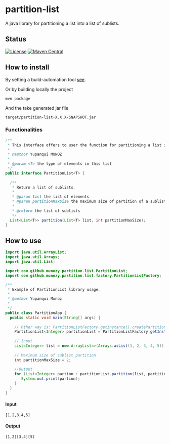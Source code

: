 # partition-list
A java library for partitioning a list into a list of sublists.

## Status

[![License](http://img.shields.io/badge/license-APACHE2-blue.svg)](http://www.apache.org/licenses/LICENSE-2.0)
[![Maven Central](https://maven-badges.herokuapp.com/maven-central/com.github.munozy/partition-list/badge.svg?style=plastic)](https://maven-badges.herokuapp.com/maven-central/com.github.munozy/partition-list)

## How to install

By setting a build-automation tool [see](https://search.maven.org/artifact/com.github.munozy/partition-list/).

Or by building locally the project
```
mvn package
```
And the take generated jar file
```
target/partition-list-X.X.X-SNAPSHOT.jar
```
### Functionalities

```java
/**
 * This interface offers to user the function for partitioning a list into a list of sublists. 
 * 
 * @author Yupanqui MUNOZ 
 *
 * @param <T> the type of elements in this list
 */
public interface PartitionList<T> {
	
  /**
   * Return a list of sublists.
   * 
   * @param list the list of elements
   * @param partitionMaxSize the maximum size of partition of a sublist
   *   
   * @return the list of sublists
   */
  List<List<T>> partition(List<T> list, int partitionMaxSize);
}
```
## How to use

```java
import java.util.ArrayList;
import java.util.Arrays;
import java.util.List;

import com.github.munozy.partition.list.PartitionList;
import com.github.munozy.partition.list.factory.PartitionListFactory;

/**
 * Example of PartitionList library usage.
 * 
 * @author Yupanqui Munoz
 *
 */
public class PartitionApp {
  public static void main(String[] args) {
    
    // Other way is: PartitionListFactory.getInstance().createPartitionList("default")
    PartitionList<Integer> partitionList = PartitionListFactory.getInstance().createPartitionList();	
    
    // Input
    List<Integer> list = new ArrayList<>(Arrays.asList(1, 2, 3, 4, 5));
    
    // Maximum size of sublist partition
    int partitionMaxSize = 2;
    
    //Output
    for (List<Integer> partion : partitionList.partition(list, partitionMaxSize)) {
       System.out.print(partion);
    }
  }
}
```
#### Input
 
```
[1,2,3,4,5]
 ```
#### Output
 
```
[1,2][3,4][5]
 ```
